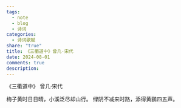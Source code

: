 ```yaml
---
tags:
  - note
  - blog
  - 诗词
categories:
  - 诗词歌赋
share: "true"
title: 《三衢道中》曾几·宋代
date: 2024-08-01
comments: true
description: 
---
```

《三衢道中》
曾几·宋代

梅子黄时日日晴，小溪泛尽却山行。
绿阴不减来时路，添得黄鹂四五声。